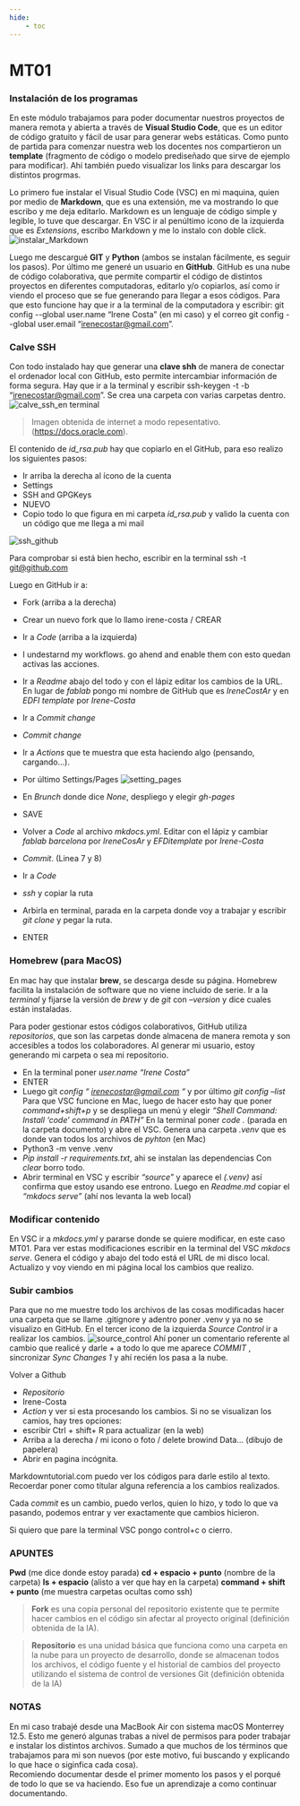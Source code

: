 ```yaml
---
hide:
    - toc
---
```


# MT01

### Instalación de los programas

En este módulo trabajamos para poder documentar nuestros proyectos de manera remota y abierta a través de **Visual Studio Code**, que es un editor de código gratuito y  fácil de usar para generar webs estáticas. 
Como punto de partida para comenzar nuestra web los docentes nos compartieron un **template** (fragmento de código o modelo prediseñado que sirve de ejemplo para modificar). Ahí también puedo visualizar los links para descargar los distintos progrmas.

Lo primero fue instalar el  Visual Studio Code (VSC) en mi maquina, quien por medio de **Markdown**, que es una extensión, me va mostrando lo que escribo y me deja editarlo. Markdown es un lenguaje de código simple y legible, lo tuve que descargar. 
En VSC ir al penúltimo icono de la izquierda que es _Extensions_, escribo Markdown y me lo instalo con doble click.
![instalar_Markdown](../images/MT01/1_markdown.png)

Luego me descargué **GIT** y **Python** (ambos se instalan fácilmente, es seguir los pasos). Por último me generé un usuario en **GitHub**.
GitHub es una nube de código colaborativa, que permite compartir el código de distintos proyectos en diferentes computadoras, editarlo y/o copiarlos, así como ir viendo el proceso que se fue generando para llegar a esos códigos. 
Para que esto funcione hay que ir a la terminal de la computadora y escribir:
 git config --global user.name “Irene Costa” (en mi caso) y el correo git config --global user.email “irenecostar@gmail.com”.

 ### Calve SSH

Con todo instalado hay que generar una **clave shh** de manera de conectar el ordenador local con GitHub, esto permite intercambiar información de forma segura.
Hay que ir a la terminal y escribir ssh-keygen -t -b “irenecostar@gmail.com”. Se crea una carpeta con varias carpetas dentro.
![calve_ssh_en terminal](../images/MT01/2_ssh.jpg)

 > Imagen obtenida de internet a modo repesentativo. (https://docs.oracle.com).

 El contenido de _id_rsa.pub_ hay que copiarlo en el GitHub, para eso realizo los siguientes pasos:
* Ir arriba la derecha al ícono de la cuenta
* Settings
* SSH and GPGKeys
* NUEVO 
* Copio todo lo que figura en mi carpeta _id_rsa.pub_ y valido la cuenta con un código que me llega a mi mail

![ssh_github](../images/MT01/3_setting-ssh.png)

Para comprobar si está bien hecho, escribir en la terminal ssh -t git@github.com 

Luego en GitHub ir a: 
* Fork (arriba a la derecha) 
* Crear un nuevo fork que lo llamo irene-costa / CREAR

* Ir a _Code_ (arriba a la izquierda) 
*  I undestarnd my workflows. go ahend and enable them con esto quedan activas las acciones.
* Ir a _Readme_ abajo del todo y con el lápiz editar los cambios de la URL. En lugar de _fablab_ pongo mi nombre de GitHub que es _IreneCostAr_ y en _EDFI template_ por _Irene-Costa_
* Ir a _Commit change_
*  _Commit change_
* Ir a _Actions_ que te muestra que esta haciendo algo (pensando, cargando...).
* Por último Settings/Pages
![setting_pages](../images/MT01/4_setting-pages.png)

* En _Brunch_ donde dice _None_, despliego y elegir _gh-pages_ 
* SAVE
* Volver a _Code_ al archivo _mkdocs.yml_. Editar con el lápiz y cambiar _fablab barcelona_ por _IreneCosAr_ y _EFDitemplate_ por _Irene-Costa_ 
* _Commit_. (Linea 7 y 8)
* Ir a _Code_ 
* _ssh_ y copiar la ruta
*  Arbirla en terminal, parada en la carpeta donde voy a trabajar y escribir _git clone_  y pegar la ruta.
* ENTER 

 ### Homebrew (para MacOS)

En mac hay que instalar **brew**, se descarga desde su página. Homebrew facilita la instalación de software que no viene incluido de serie.
Ir a la _terminal_ y fijarse la versión de _brew_ y de _git_ con _–version_ y dice cuales están instaladas.
 
Para poder gestionar estos códigos colaborativos, GitHub utiliza _repositorios_, que son las carpetas donde almacena de manera remota y son accesibles a todos los colaboradores. Al generar mi usuario, estoy generando mi carpeta o sea mi repositorio. 
* En la terminal poner _user.name “Irene Costa”_ 
* ENTER
* Luego git _config “ irenecostar@gmail.com “_ y por último _git config –list_
Para que VSC funcione en Mac, luego de hacer esto hay que poner _command+shift+p_ y se despliega un menú y elegir _“Shell Command: Install ‘code’ command in PATH”_
En la terminal poner _code ._ (parada en la carpeta documento) y abre el VSC.
Genera una carpeta _.venv_ que es donde van todos los archivos de _pyhton_ (en Mac)
* Python3 -m venve .venv
* _Pip install -r requirements.txt_, ahi se instalan las dependencias
Con _clear_ borro todo.
* Abrir terminal en VSC y escribir  _“source”_  y aparece el _(.venv)_  así confirma que estoy usando ese entrono.
Luego en _Readme.md_ copiar el _“mkdocs serve”_ (ahí nos levanta la web local)

 ### Modificar contenido
En VSC ir a _mkdocs.yml_ y pararse donde se quiere modificar, en este caso MT01.
Para ver estas modificaciones escribir en la terminal del VSC _mkdocs serve_.
 Genera el código y abajo del todo está el URL de mi disco local. Actualizo y voy viendo en mi página local los cambios que realizo.

 ### Subir cambios
Para que no me muestre todo los archivos de las cosas modificadas hacer una carpeta que se llame .gitignore y adentro poner .venv y ya no se visualizo en GitHub.
En el tercer icono de la izquierda _Source Control_ ir a realizar los cambios.
![source_control](../images/MT01/5_source-control.png)
Ahí poner un comentario referente al cambio que realicé y darle + a todo lo que me aparece _COMMIT_ , sincronizar _Sync Changes 1_ y ahí recién los pasa a la nube.


Volver a Github 
* _Repositorio_
* Irene-Costa 
* _Action_ y ver si esta procesando los cambios.
Si no se visualizan los camios, hay tres opciones:
* escribir Ctrl + shift+ R para  actualizar (en la web)
* Arriba a la derecha / mi icono o foto / delete browind Data… (dibujo de papelera)
* Abrir en pagina incógnita.


Markdowntutorial.com puedo ver los códigos para darle estilo al texto.
Recoerdar poner como títular alguna referencia a los cambios realizados.

Cada _commit_ es un cambio, puedo verlos, quien lo hizo, y todo lo que va pasando, podemos entrar y ver exactamente que cambios hicieron.


Si quiero que pare la terminal VSC pongo control+c o cierro.


 ### APUNTES 
 
**Pwd** (me dice donde estoy parada)
**cd + espacio + punto** (nombre de la carpeta)
**ls + espacio** (alisto a ver que hay en la carpeta)
**command + shift + punto**  (me muestra carpetas ocultas como ssh)

> **Fork** es una copia personal del repositorio existente que te permite hacer cambios en el código sin afectar al proyecto original (definición obtenida de la IA).

> **Repositorio** es una unidad básica que funciona como una carpeta en la nube para un proyecto de desarrollo, donde se almacenan todos los archivos, el código fuente y el historial de cambios del proyecto utilizando el sistema de control de versiones Git (definición obtenida de la IA)

 ### NOTAS
En mi caso trabajé  desde una MacBook Air con sistema macOS Monterrey 12.5. Esto me generó algunas trabas a nivel de permisos para poder trabajar e instalar los distintos archivos. Sumado a que muchos de los términos que trabajamos para mi son nuevos (por este motivo, fui buscando y explicando lo que hace o siginfica cada cosa).  
Recomiendo documentar desde el primer momento los pasos y el porqué de todo lo que se va haciendo. Eso fue un aprendizaje a como continuar documentando. 





